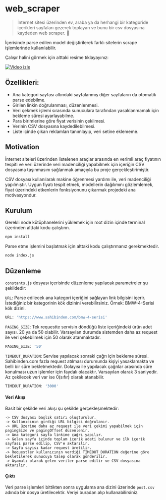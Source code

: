 # web_scraper

> İnternet sitesi üzerinden ev, araba ya da herhangi bir kategoride içerikleri sayfaları gezerek toplayan ve bunu bir csv dosyasına kaydeden web scraper. :rocket:

İçerisinde parse edilen model değiştirilerek farklı sitelerin scrape işlemlerinde kullanılabilir.

Çalışır halini görmek için alttaki resime tıklayayınız: 

[![Video izle](https://img.youtube.com/vi/OHxiGN8SUs0/0.jpg)](https://youtu.be/OHxiGN8SUs0)

## Özellikleri:

- Ana kategori sayfası altındaki sayfalanmış diğer sayfaların da otomatik parse edebilme.
- Girilen linkin doğrulanması, düzenlenmesi.
- Veri çekmek işlemi sırasında sunuculara tarafından yasaklanmamak için bekleme süresi ayarlayabilme.
- Para birimlerine göre fiyat verisinin çekilmesi.
- Verinin CSV dosyasına kaydedilebilmesi.
- Liste içinde çıkan reklamları tanımlayıp, veri setine eklememe.

## Motivation

İnternet siteleri üzerinden listelenen araçlar arasında en verimli araç fiyatının tespiti ve veri üzerinde veri madenciliği yapabilmek için içeriğin CSV dosyasına taşınmasını sağlanmak amaçıyla bu proje gerçekleştirimiştir. 

CSV dosyası kullanılarak makine öğrenmesi yardımı ile, veri madenciliği yapılmıştır. Uygun fiyatı tespit etmek, modellerin dağılımını gözlemlemek, fiyat üzerindeki etkenlerin fonksiyonunu çıkarmak projedeki ana motivasyondur.

## Kurulum

Gerekli node kütüphanelerini yüklemek için root dizin içinde terminal üzerinden alttaki kodu çalıştırın.
```bash
npm install
```

Parse etme işlemini başlatmak için alttaki kodu çalıştırmanız gerekmektedir.

```bash
node index.js
```

## Düzenleme

`constants.js` dosyası içerisinde düzenleme yapılacak parametreler şu şekildedir:

`URL`: Parse edilecek ana kategori içeriğini sağlayan link bilgisini içerir. İstediğiniz bir kategorinin kök dizinini verebilirsiniz. 
Örnek: BMW-4-Serisi kök dizini.

```bash
URL: 'https://www.sahibinden.com/bmw-4-serisi'
```

`PAGING_SIZE`: Tek requestte servisin döndüğü liste içeriğindeki ürün adet sayısı. 20 ya da 50 olabilir. Varsayılan durumda sistemden daha az request ile veri çekebilmek için 50 olarak atanmaktadır. 

```bash
PAGING_SIZE: '50'
```

`TIMEOUT_DURATION`: Servise yapılacak sonraki çağrı için bekleme süresi. Sahibinden.com fazla request atılması durumunda kişiyi yasaklamakta ve belli bir süre bekletmektedir. Dolayısı ile yapılacak çağrılar arasında süre konulması uzun işlemler için faydalı olacaktır. Varsayılan olarak 3 saniyedir. Az çekilecek veri var ise 0(sıfır) olarak atanabilir.

```bash
TIMEOUT_DURATION: '3000'
```


#### Veri Akışı

Basit bir şekilde veri akışı şu şekilde gerçekleşmektedir:

```
-> CSV dosyası başlık satırı oluşturulur.
-> Kullanıcının girdiği URL bilgisi doğrulanır.
-> URL üzerine daha az request ile veri çekimi yapabilmek için pagingSize ve pagingOffset düzenlenir.
-> Ana kategori sayfa linkine çağrı yapılır.
-> Gelen sayfa içinde toplam içerik adeti bulunur ve ilk içerik sayfası parse edilip, CSV'e aktarılır.
-> Sayfa sayısı kadar request üretilir.
-> Requestler kullanıcının verdiği TIMEOUT_DURATION değerine göre bekletilerek sunucuya talep olarak gönderilir.
-> Aşamalı olarak gelen veriler parse edilir ve CSV dosyasına aktarılır.
```

#### Çıktı

Veri parse işlemleri bittikten sonra uygulama ana dizini üzerinde `post.csv` adında bir dosya üretilecektir. Veriyi buradan alıp kullanabilirsiniz.